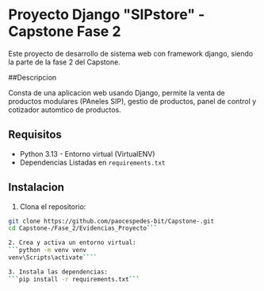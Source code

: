 # Proyecto Django "SIPstore" - Capstone Fase 2

Este proyecto de desarrollo de sistema web con framework django, siendo
la parte de la fase 2 del Capstone.

##Descripcion 

Consta de una aplicacion web usando Django, permite la venta de productos modulares (PAneles SIP), gestio de productos, panel de control y cotizador automtico de productos.

## Requisitos

- Python 3.13 - Entorno virtual (VirtualENV)
- Dependencias Listadas en 
`requirements.txt`

## Instalacion

1. Clona el repositorio:
```bash
git clone https://github.com/paocespedes-bit/Capstone-.git
cd Capstone-/Fase_2/Evidencias_Proyecto```

2. Crea y activa un entorno virtual:
```python -m venv venv
venv\Scripts\activate````

3. Instala las dependencias:
```pip install -r requirements.txt```


